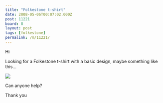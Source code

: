 ```yaml
---
title: "Folkestone t-shirt"
date: 2008-05-06T00:07:02.000Z
post: 11221
board: 8
layout: post
tags: [folkestone]
permalink: /m/11221/
---
```

Hi

Looking for a Folkestone t-shirt with a basic design, maybe something like this...

<img src="http://www.photochromatics.org.uk/Images/DeadLifePortrait/DeadLifePortrait020.jpg" />

Can anyone help?

Thank you
